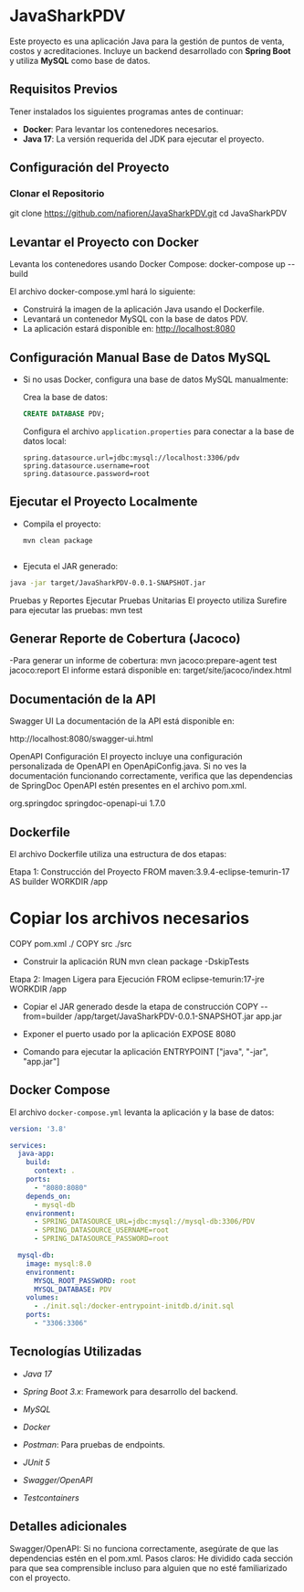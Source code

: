 # JavaSharkPDV

Este proyecto es una aplicación Java para la gestión de puntos de venta, costos y acreditaciones. Incluye un backend desarrollado con **Spring Boot** y utiliza **MySQL** como base de datos.

## Requisitos Previos

Tener instalados los siguientes programas antes de continuar:

- **Docker**: Para levantar los contenedores necesarios.
- **Java 17**: La versión requerida del JDK para ejecutar el proyecto.

## Configuración del Proyecto

### Clonar el Repositorio


git clone https://github.com/nafioren/JavaSharkPDV.git
cd JavaSharkPDV

## Levantar el Proyecto con Docker
Levanta los contenedores usando Docker Compose:
docker-compose up --build

El archivo docker-compose.yml hará lo siguiente:

- Construirá la imagen de la aplicación Java usando el Dockerfile.  
- Levantará un contenedor MySQL con la base de datos PDV.  
- La aplicación estará disponible en: [http://localhost:8080](http://localhost:8080)

## Configuración Manual Base de Datos MySQL

- Si no usas Docker, configura una base de datos MySQL manualmente:  

   Crea la base de datos:  
     ```sql
     CREATE DATABASE PDV;
     ```

   Configura el archivo `application.properties` para conectar a la base de datos local:  
     ```properties
     spring.datasource.url=jdbc:mysql://localhost:3306/pdv  
     spring.datasource.username=root  
     spring.datasource.password=root
     ```

## Ejecutar el Proyecto Localmente

- Compila el proyecto:  
  ```bash
  mvn clean package



- Ejecuta el JAR generado:
 ```bash
java -jar target/JavaSharkPDV-0.0.1-SNAPSHOT.jar
 ```

Pruebas y Reportes
Ejecutar Pruebas Unitarias
El proyecto utiliza Surefire para ejecutar las pruebas:
mvn test

## Generar Reporte de Cobertura (Jacoco)
-Para generar un informe de cobertura:
mvn jacoco:prepare-agent test jacoco:report
El informe estará disponible en: target/site/jacoco/index.html

## Documentación de la API
Swagger UI
La documentación de la API está disponible en:

http://localhost:8080/swagger-ui.html

OpenAPI Configuración
El proyecto incluye una configuración personalizada de OpenAPI en OpenApiConfig.java. Si no ves la documentación funcionando correctamente, 
verifica que las dependencias de SpringDoc OpenAPI estén presentes en el archivo pom.xml.

<dependency>
    <groupId>org.springdoc</groupId>
    <artifactId>springdoc-openapi-ui</artifactId>
    <version>1.7.0</version>
</dependency>

## Dockerfile
El archivo Dockerfile utiliza una estructura de dos etapas:

Etapa 1: Construcción del Proyecto
FROM maven:3.9.4-eclipse-temurin-17 AS builder
WORKDIR /app

# Copiar los archivos necesarios
COPY pom.xml ./
COPY src ./src

- Construir la aplicación
RUN mvn clean package -DskipTests

Etapa 2: Imagen Ligera para Ejecución
FROM eclipse-temurin:17-jre
WORKDIR /app

- Copiar el JAR generado desde la etapa de construcción
COPY --from=builder /app/target/JavaSharkPDV-0.0.1-SNAPSHOT.jar app.jar

- Exponer el puerto usado por la aplicación
EXPOSE 8080

- Comando para ejecutar la aplicación
ENTRYPOINT ["java", "-jar", "app.jar"]

## Docker Compose

El archivo `docker-compose.yml` levanta la aplicación y la base de datos:

```yaml
version: '3.8'

services:
  java-app:
    build:
      context: .
    ports:
      - "8080:8080"
    depends_on:
      - mysql-db
    environment:
      - SPRING_DATASOURCE_URL=jdbc:mysql://mysql-db:3306/PDV
      - SPRING_DATASOURCE_USERNAME=root
      - SPRING_DATASOURCE_PASSWORD=root

  mysql-db:
    image: mysql:8.0
    environment:
      MYSQL_ROOT_PASSWORD: root
      MYSQL_DATABASE: PDV
    volumes:
      - ./init.sql:/docker-entrypoint-initdb.d/init.sql
    ports:
      - "3306:3306"
```
	  
## Tecnologías Utilizadas

- *Java 17*

- *Spring Boot 3.x*: Framework para desarrollo del backend.

- *MySQL*

- *Docker*

- *Postman*: Para pruebas de endpoints.

- *JUnit 5*

- *Swagger/OpenAPI*

- *Testcontainers*

## Detalles adicionales

Swagger/OpenAPI: Si no funciona correctamente, asegúrate de que las dependencias estén en el pom.xml.
Pasos claros: He dividido cada sección para que sea comprensible incluso para alguien que no esté familiarizado con el proyecto.




